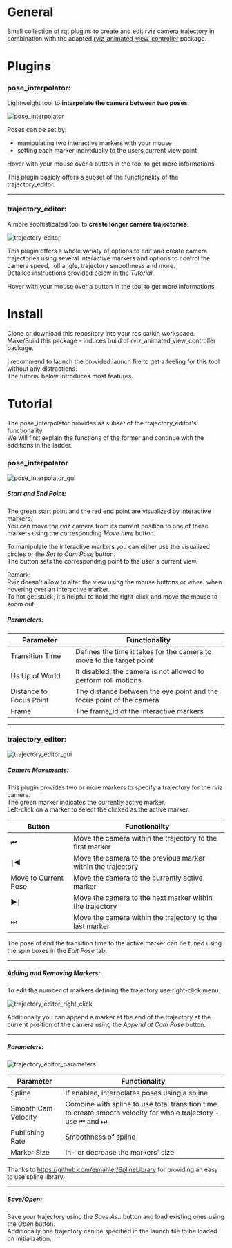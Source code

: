 # General

Small collection of rqt plugins to create and edit rviz camera trajectory in combination with the adapted [rviz_animated_view_controller](https://git.ais.uni-bonn.de/razlaw/trajectory_editor/tree/master/rviz_animated_view_controller) package.

# Plugins

### pose_interpolator:

Lightweight tool to **interpolate the camera between two poses**.

![pose_interpolator](readme/pose_interpolator.png)

Poses can be set by:  
- manipulating two interactive markers with your mouse 
- setting each marker individually to the users current view point 

Hover with your mouse over a button in the tool to get more informations.

This plugin basicly offers a subset of the functionality of the trajectory_editor.

---

### trajectory_editor:

A more sophisticated tool to **create longer camera trajectories**.

![trajectory_editor](readme/trajectory_editor.png)

This plugin offers a whole variaty of options to edit and create camera trajectories using several interactive markers and options to control the camera speed, roll angle, trajectory smoothness and more.  
Detailed instructions provided below in the *Tutorial*. 

Hover with your mouse over a button in the tool to get more informations.   

# Install

Clone or download this repository into your ros catkin workspace.  
Make/Build this package - induces build of rviz_animated_view_controller package. 

I recommend to launch the provided launch file to get a feeling for this tool without any distractions.  
The tutorial below introduces most features. 

# Tutorial

The pose_interpolator provides as subset of the trajectory_editor's functionality.  
We will first explain the functions of the former and continue with the additions in the ladder.  

### pose_interpolator

![pose_interpolator_gui](readme/pose_interpolator_gui.png)

##### Start and End Point:

The green start point and the red end point are visualized by interactive markers.  
You can move the rviz camera from its current position to one of these markers using the corresponding *Move here* button.   

To manipulate the interactive markers you can either use the visualized circles or the *Set to Cam Pose* button.  
The button sets the corresponding point to the user's current view.  

Remark:  
Rviz doesn't allow to alter the view using the mouse buttons or wheel when hovering over an interactive marker.  
To not get stuck, it's helpful to hold the right-click and move the mouse to zoom out.

##### Parameters:

| Parameter | Functionality |
| -------- | -------- |
| Transition Time  | Defines the time it takes for the camera to move to the target point |
| Us Up of World   | If disabled, the camera is not allowed to perform roll motions |
| Distance to Focus Point | The distance between the eye point and the focus point of the camera |
| Frame |  The frame_id of the interactive markers |

---

### trajectory_editor:

![trajectory_editor_gui](readme/trajectory_editor_gui.png)

##### Camera Movements:

This plugin provides two or more markers to specify a trajectory for the rviz camera.  
The green marker indicates the currently active marker.  
Left-click on a marker to select the clicked as the active marker.  

| Button | Functionality |
| -------- | -------- |
| ⏮ | Move the camera within the trajectory to the first marker |
| ∣◄ | Move the camera to the previous marker within the trajectory |
| Move to Current Pose | Move the camera to the currently active marker |
| ►∣ | Move the camera to the next marker within the trajectory |
| ⏭ | Move the camera within the trajectory to the last marker |

The pose of and the transition time to the active marker can be tuned using the spin boxes in the *Edit Pose* tab. 

---

##### Adding and Removing Markers:

To edit the number of markers defining the trajectory use right-click menu.  

![trajectory_editor_right_click](readme/trajectory_editor_right_click.png)

Additionally you can append a marker at the end of the trajectory at the current position of the camera using the *Append at Cam Pose* button.

---

##### Parameters:

![trajectory_editor_parameters](readme/trajectory_editor_parameters.png)

| Parameter | Functionality |
| -------- | -------- |
| Spline | If enabled, interpolates poses using a spline |
| Smooth Cam Velocity | Combine with spline to use total transition time to create smooth velocity for whole trajectory - use ⏮ and ⏭ | 
| Publishing Rate | Smoothness of spline |
| Marker Size | In- or decrease the markers' size |

Thanks to https://github.com/ejmahler/SplineLibrary for providing an easy to use spline library.

---

##### Save/Open:

Save your trajectory using the *Save As..* button and load existing ones using the *Open* button.  
Additionally one trajectory can be specified in the launch file to be loaded on initialization.
